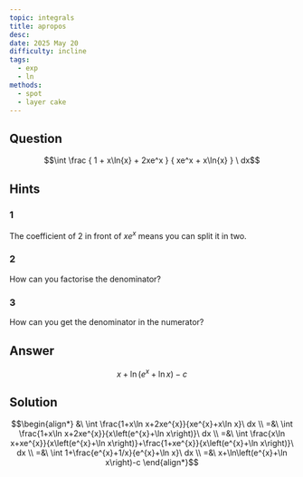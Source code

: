 ```yaml
---
topic: integrals
title: apropos
desc: 
date: 2025 May 20
difficulty: incline
tags:
  - exp
  - ln
methods:
  - spot
  - layer cake
---
```



## Question
```math
\int
  \frac
    { 1 + x\ln{x} + 2xe^x }
    { xe^x + x\ln{x} }
\ dx
```


## Hints

### 1
The coefficient of $2$ in front of $xe^x$ means you can split it in two.

### 2
How can you factorise the denominator?

### 3
How can you get the denominator in the numerator?


## Answer
```math
x+\ln\left(e^{x}+\ln x\right)-c
```


## Solution

```math
\begin{align*}
  &\ \int \frac{1+x\ln x+2xe^{x}}{xe^{x}+x\ln x}\ dx
  \\ =&\ \int \frac{1+x\ln x+2xe^{x}}{x\left(e^{x}+\ln x\right)}\ dx
  \\ =&\ \int \frac{x\ln x+xe^{x}}{x\left(e^{x}+\ln x\right)}+\frac{1+xe^{x}}{x\left(e^{x}+\ln x\right)}\ dx
  \\ =&\ \int 1+\frac{e^{x}+1/x}{e^{x}+\ln x}\ dx
  \\ =&\ x+\ln\left(e^{x}+\ln x\right)-c
\end{align*}
```
